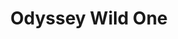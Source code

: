 ---
title: Odyssey Wild One  
category: Eau de Parfum  
gender: Male  
img: odyssey-wild-one.png  
description: Odyssey Wild One Eau de Parfum es una fragancia masculina atrevida y magnética, diseñada para quienes viven con intensidad. Su apertura especiada y cítrica da paso a un corazón aromático con notas de lavanda y geranio, mientras que el fondo amaderado y almizclado aporta profundidad y carácter. Ideal para destacar con energía y confianza en cualquier ocasión.
---